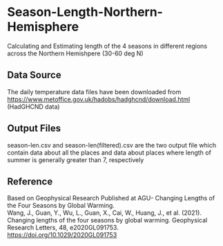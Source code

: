 # Season-Length-Northern-Hemisphere
 Calculating and Estimating length of the 4 seasons in different regions across the Northern Hemishpere (30-60 deg N)

## Data Source
The daily temperature data files have been downloaded from https://www.metoffice.gov.uk/hadobs/hadghcnd/download.html (HadGHCND data)

## Output Files
season-len.csv and season-len(filtered).csv are the two output file which contain data about all the places and data about places where length of summer is generally greater than 7, respectively


## Reference
Based on Geophysical Research Published at AGU- Changing Lengths of the Four Seasons by Global Warming. <br/>
Wang, J., Guan, Y., Wu, L., Guan, X., Cai, W., Huang, J., et al. (2021). Changing lengths of the four seasons by global warming. Geophysical Research Letters, 48, e2020GL091753. https://doi.org/10.1029/2020GL091753

